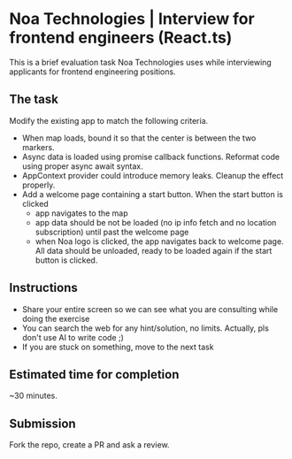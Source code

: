 # Noa Technologies | Interview for frontend engineers (React.ts)
This is a brief evaluation task Noa Technologies uses while interviewing applicants for frontend engineering positions.

## The task
Modify the existing app to match the following criteria.
* When map loads, bound it so that the center is between the two markers.
* Async data is loaded using promise callback functions. Reformat code using proper async await syntax.
* AppContext provider could introduce memory leaks. Cleanup the effect properly.
* Add a welcome page containing a start button. When the start button is clicked
  * app navigates to the map
  * app data should be not be loaded (no ip info fetch and no location subscription) until past the welcome page
  * when Noa logo is clicked, the app navigates back to welcome page. All data should be unloaded, ready to be loaded again if the start button is clicked.

## Instructions
* Share your entire screen so we can see what you are consulting while doing the exercise
* You can search the web for any hint/solution, no limits. Actually, pls don't use AI to write code ;)
* If you are stuck on something, move to the next task

## Estimated time for completion
~30 minutes.

## Submission
Fork the repo, create a PR and ask a review.
